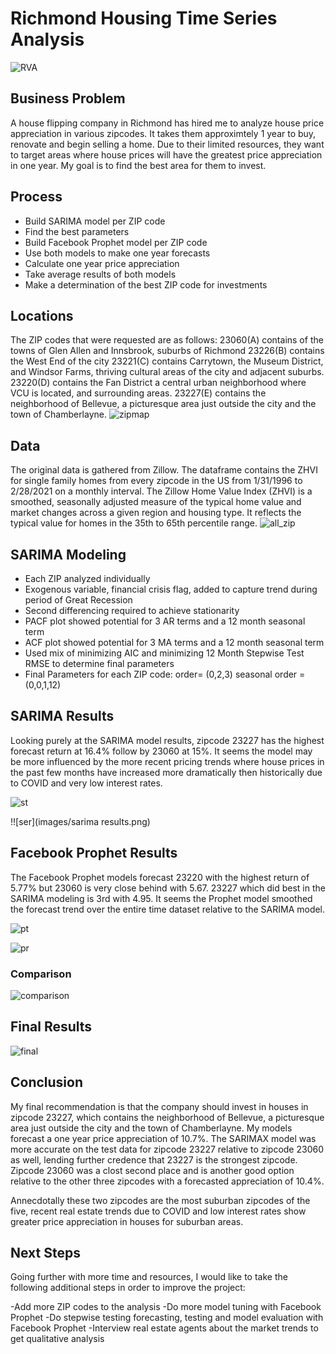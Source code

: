 # Richmond Housing Time Series Analysis
![RVA](images/Downtown-Richmond-VA.jpeg)

## Business Problem
A house flipping company in Richmond has hired me to analyze house price appreciation in various zipcodes. It takes them approximtely 1 year to buy, renovate and begin selling a home. Due to their limited resources, they want to target areas where house prices will have the greatest price appreciation in one year. My goal is to find the best area for them to invest. 

## Process
- Build SARIMA model per ZIP code
- Find the best parameters
- Build Facebook Prophet model per ZIP code
- Use both models to make  one year forecasts
- Calculate one year price appreciation
- Take average results of both models
- Make a determination of the best ZIP code for investments

## Locations
The ZIP codes that were requested are as follows:
23060(A) contains of the towns of Glen Allen and Innsbrook, suburbs of Richmond
23226(B) contains the West End of the city
23221(C) contains Carrytown, the Museum District, and Windsor Farms, thriving cultural areas of the city and adjacent suburbs.
23220(D) contains the Fan District a central urban neighborhood where VCU is located, and surrounding areas.
23227(E) contains the neighborhood of Bellevue, a picturesque area just outside the city and the town of Chamberlayne.
![zipmap](images/richmond_zipcodes)

## Data
The original data is gathered from Zillow. The dataframe contains the ZHVI for single family homes from every zipcode in the US from 1/31/1996 to 2/28/2021 on a monthly interval. The Zillow Home Value Index (ZHVI) is a smoothed, seasonally adjusted measure of the typical home value and market changes across a given region and housing type. It reflects the typical value for homes in the 35th to 65th percentile range.
![all_zip](images/all_zip_eda.png)

## SARIMA Modeling
- Each ZIP analyzed individually
- Exogenous variable, financial crisis flag, added to capture trend during period of Great Recession
- Second differencing required to achieve stationarity
- PACF plot showed potential for 3 AR terms and a  12 month seasonal term
- ACF plot showed potential for 3 MA terms and a  12 month seasonal term
- Used mix of minimizing AIC and minimizing 12 Month Stepwise Test RMSE to determine final parameters
- Final Parameters for each ZIP code:
  order= (0,2,3)
  seasonal order = (0,0,1,12)
  
## SARIMA Results
Looking purely at the SARIMA model results, zipcode 23227 has the highest forecast return at 16.4% follow by 23060 at 15%. It seems the model may be more influenced by the more recent pricing trends where house prices in the past few months have increased more dramatically then historically due to COVID and very low interest rates.

![st](images/sarima_trend.png)

!![ser](images/sarima results.png)

## Facebook Prophet Results
The Facebook Prophet models forecast 23220 with the highest return of 5.77% but 23060 is very close behind with 5.67. 23227 which did best in the SARIMA modeling is 3rd with 4.95. It seems the Prophet model smoothed the forecast trend over the entire time dataset relative to the SARIMA model.

![pt](images/prophet_trend.png)

![pr](images/prophet_results.png)


### Comparison
![comparison](images/comparison.png)

## Final Results
![final](images/final_results.png)

## Conclusion
My final recommendation is that the company should invest in houses in zipcode 23227, which contains the neighborhood of Bellevue, a picturesque area just outside the city and the town of Chamberlayne. My models forecast a one year price appreciation of 10.7%. The SARIMAX model was more accurate on the test data for zipcode 23227 relative to zipcode 23060 as well, lending further credence that 23227 is the strongest zipcode. Zipcode 23060 was a clost second place and is another good option relative to the other three zipcodes with a forecasted appreciation of 10.4%.

Annecdotally these two zipcodes are the most suburban zipcodes of the five, recent real estate trends due to COVID and low interest rates show greater price appreciation in houses for suburban areas.

## Next Steps
Going further with more time and resources, I would like to take the following additional steps in order to improve the project:

-Add more ZIP codes to the analysis
-Do more model tuning with Facebook Prophet
-Do stepwise testing forecasting, testing and model evaluation with Facebook Prophet
-Interview real estate agents about the market trends to get qualitative analysis

